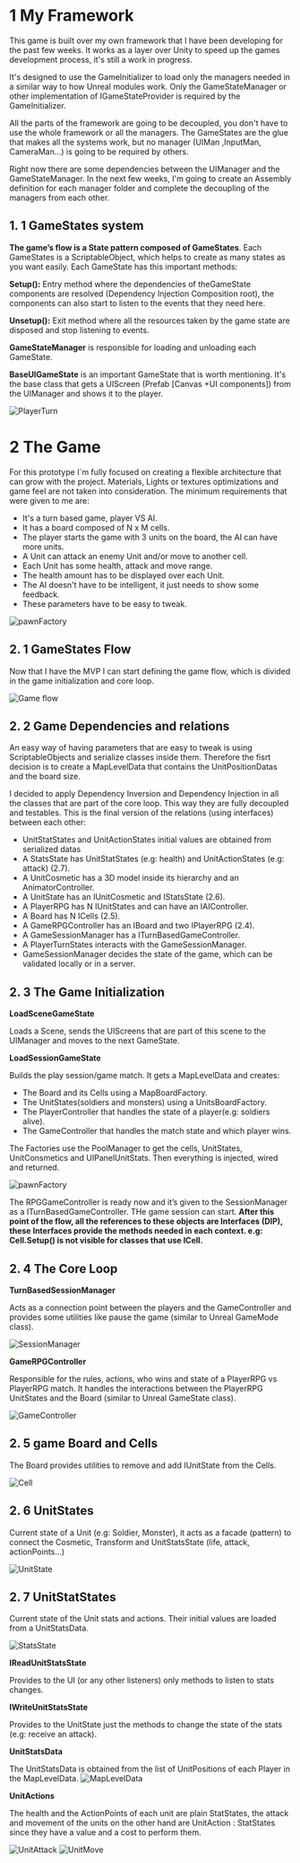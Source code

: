 # 1 My Framework

This game is built over my own framework that I have been developing for the past few weeks. 
It works as a layer over Unity to speed up the games development process, it's still a work in progress.

It's designed to use the GameInitializer to load only the managers needed in a similar way to
how Unreal modules work. Only the GameStateManager or other implementation of
IGameStateProvider is required by the GameInitializer.

All the parts of the framework are going to be decoupled, you don't have to use the whole
framework or all the managers. The GameStates are the glue that makes all the systems
work, but no manager (UIMan ,InputMan, CameraMan...) is going to be required by others.

Right now there are some dependencies between the UIManager and the GameStateManager. 
In the next few weeks, I'm going to create an Assembly definition for each
manager folder and complete the decoupling of the managers from each other.

## 1. 1 GameStates system

**The game’s flow is a State pattern composed of GameStates**. Each GameStates is a ScriptableObject, 
which helps to create as many states as you want easily. Each GameState has this important methods:

**Setup():** Entry method where the dependencies of theGameState components are resolved
(Dependency Injection Composition root), the components can also start to listen to the
events that they need here.

**Unsetup():** Exit method where all the resources taken by the game state are disposed and
stop listening to events.

**GameStateManager** is responsible for loading and unloading each GameState.

**BaseUIGameState** is an important GameState that is worth mentioning. It's the base class
that gets a UIScreen (Prefab [Canvas +UI components]) from the UIManager and shows it
to the player.

![PlayerTurn](/readmeImgs/PlayerTurn.png)

# 2 The Game

For this prototype I´m fully focused on creating a flexible architecture that can grow with the project.
Materials, Lights or textures optimizations and game feel are not taken into consideration.
The minimum requirements that were given to me are:

- It's a turn based game, player VS AI.
- It has a board composed of N x M cells.
- The player starts the game with 3 units on the board, the AI can have more units.
- A Unit can attack an enemy Unit and/or move to another cell.
- Each Unit has some health, attack and move range.
- The health amount has to be displayed over each Unit.
- The AI doesn't have to be intelligent, it just needs to show some feedback.
- These parameters have to be easy to tweak.

![pawnFactory](/readmeImgs/Game.png)

## 2. 1  GameStates Flow

Now that I have the MVP I can start defining the game flow, 
which is divided in the game initialization and core loop.

![Game flow](/readmeImgs/GameFlow.png)

## 2. 2  Game Dependencies and relations

An easy way of having parameters that are easy to tweak is using ScriptableObjects and 
serialize classes inside them. Therefore the fisrt decision is to create a MapLevelData 
that contains the UnitPositionDatas and the board size. 

I decided to apply Dependency Inversion and Dependency Injection in all the classes that 
are part of the core loop. This way they are fully decoupled and testables.
This is the final version of the relations (using interfaces) between each other:

- UnitStatStates and UnitActionStates initial values are obtained from serialized datas
- A StatsState has UnitStatStates (e.g: health) and UnitActionStates (e.g: attack) (2.7).
- A UnitCosmetic has a 3D model inside its hierarchy and an AnimatorController.
- A UnitState has an IUnitCosmetic and IStatsState (2.6).
- A PlayerRPG has N IUnitStates and can have an IAIController.
- A Board has N ICells (2.5).
- A GameRPGController has an IBoard and two IPlayerRPG (2.4).
- A GameSessionManager has a ITurnBasedGameController.
- A PlayerTurnStates interacts with the GameSessionManager.
- GameSessionManager decides the state of the game, which can be validated locally or in a server.

## 2. 3 The Game Initialization

**LoadSceneGameState**

Loads a Scene, sends the UIScreens that are part of this scene to the UIManager and
moves to the next GameState.

**LoadSessionGameState**

Builds the play session/game match. It gets a MapLevelData and creates:

- The Board and its Cells using a MapBoardFactory.
- The UnitStates(soldiers and monsters) using a UnitsBoardFactory.
- The PlayerController that handles the state of a player(e.g: soldiers alive).
- The GameController that handles the match state and which player wins.

The Factories use the PoolManager to get the cells, UnitStates, UnitConsmetics and
UIPanelUnitStats. Then everything is injected, wired and returned.

![pawnFactory](/readmeImgs/pawnFactory.png)

The RPGGameController is ready now and it’s given to the SessionManager as a ITurnBasedGameController.
THe game session can start. **After this point of the flow, all the references to these objects 
are Interfaces (DIP), these Interfaces provide the methods needed in each context.
e.g: Cell.Setup() is not visible for classes that use ICell.**

## 2. 4 The Core Loop

**TurnBasedSessionManager**

Acts as a connection point between the players and the GameController and provides some
utilities like pause the game (similar to Unreal GameMode class).

![SessionManager](/readmeImgs/SessionManager.png)

**GameRPGController**

Responsible for the rules, actions, who wins and state of a PlayerRPG vs PlayerRPG match.
It handles the interactions between the PlayerRPG UnitStates and the Board (similar to Unreal GameState class).

![GameController](/readmeImgs/GameController.png)

## 2. 5 game Board and Cells

The Board provides utilities to remove and add IUnitState from the Cells.

![Cell](/readmeImgs/Cell.png)

## 2. 6 UnitStates

Current state of a Unit (e.g: Soldier, Monster), it acts as a facade (pattern) to connect the
Cosmetic, Transform and UnitStatsState (life, attack, actionPoints...)

![UnitState](/readmeImgs/UnitState.png)

## 2. 7 UnitStatStates

Current state of the Unit stats and actions. Their initial values are loaded from a UnitStatsData.

![StatsState](/readmeImgs/StatsState.png)

**IReadUnitStatsState**

Provides to the UI (or any other listeners) only methods to listen to stats changes.

**IWriteUnitStatsState**

Provides to the UnitState just the methods to
change the state of the stats (e.g: receive an attack).

**UnitStatsData**

The UnitStatsData is obtained from the list of UnitPositions 
of each Player in the MapLevelData.
![MapLevelData](/readmeImgs/MapLevelData.png)

**UnitActions**

The health and the ActionPoints of each unit are plain StatStates, the attack and movement
of the units on the other hand are UnitAction : StatStates since they have a value and 
a cost to perform them.

![UnitAttack](/readmeImgs/UnitAttack.png)
![UnitMove](/readmeImgs/UnitMove.png)


